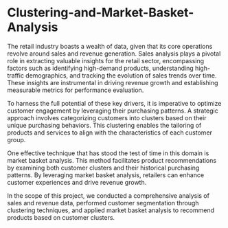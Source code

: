 # Clustering-and-Market-Basket-Analysis
The retail industry boasts a wealth of data, given that its core operations revolve around sales and revenue generation. Sales analysis plays a pivotal role in extracting valuable insights for the retail sector, encompassing factors such as identifying high-demand products, understanding high-traffic demographics, and tracking the evolution of sales trends over time. These insights are instrumental in driving revenue growth and establishing measurable metrics for performance evaluation.

To harness the full potential of these key drivers, it is imperative to optimize customer engagement by leveraging their purchasing patterns. A strategic approach involves categorizing customers into clusters based on their unique purchasing behaviors. This clustering enables the tailoring of products and services to align with the characteristics of each customer group.

One effective technique that has stood the test of time in this domain is market basket analysis. This method facilitates product recommendations by examining both customer clusters and their historical purchasing patterns. By leveraging market basket analysis, retailers can enhance customer experiences and drive revenue growth.

In the scope of this project, we conducted a comprehensive analysis of sales and revenue data, performed customer segmentation through clustering techniques, and applied market basket analysis to recommend products based on customer clusters.
